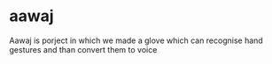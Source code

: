 # aawaj
Aawaj is porject in which we made a glove which can recognise hand gestures and than convert them to voice 
